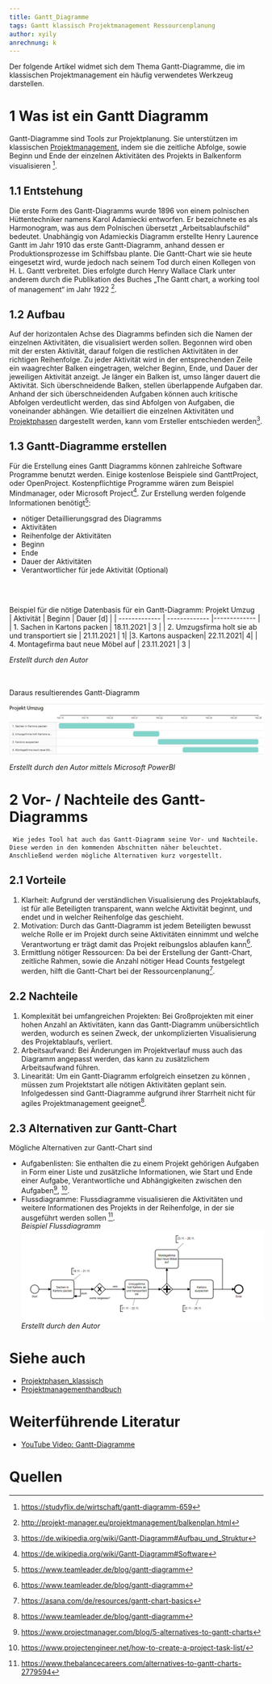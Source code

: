 ```yaml
---
title: Gantt_Diagramme
tags: Gantt klassisch Projektmanagement Ressourcenplanung
author: xyily
anrechnung: k
---
```


Der folgende Artikel widmet sich dem Thema Gantt-Diagramme, die im klassischen Projektmanagement ein häufig verwendetes Werkzeug darstellen.

# 1 Was ist ein Gantt Diagramm
Gantt-Diagramme  sind Tools zur Projektplanung. Sie unterstützen im klassischen [Projektmanagement]( https://github.com/ManagingProjectsSuccessfully/ManagingProjectsSuccessfully.github.io/blob/main/kb/Projektmanagement.md), indem sie die zeitliche Abfolge, sowie Beginn und Ende der einzelnen Aktivitäten des Projekts in Balkenform visualisieren [^1].

## 1.1 Entstehung
Die erste Form des Gantt-Diagramms wurde 1896 von einem polnischen Hüttentechniker namens Karol Adamiecki entworfen. Er bezeichnete es als Harmonogram, was aus dem Polnischen übersetzt „Arbeitsablaufschild“ bedeutet. Unabhängig von Adamieckis Diagramm erstellte Henry Laurence Gantt im Jahr 1910 das erste Gantt-Diagramm, anhand dessen er Produktionsprozesse im Schiffsbau plante. Die Gantt-Chart wie sie heute eingesetzt wird, wurde jedoch nach seinem Tod durch einen Kollegen von H. L. Gantt verbreitet. Dies erfolgte durch Henry Wallace Clark unter anderem durch die Publikation des Buches „The Gantt chart, a working tool of management“ im Jahr 1922 [^2]. 

## 1.2 Aufbau 
Auf der horizontalen Achse des Diagramms befinden sich die Namen der einzelnen Aktivitäten, die visualisiert werden sollen. Begonnen wird oben mit der ersten Aktivität, darauf folgen die restlichen Aktivitäten in der richtigen Reihenfolge.  Zu jeder Aktivität wird in der entsprechenden Zeile ein waagrechter Balken eingetragen, welcher Beginn, Ende, und Dauer der jeweiligen Aktivität anzeigt. Je länger ein Balken ist, umso länger dauert die Aktivität. Sich überschneidende Balken, stellen überlappende Aufgaben dar. Anhand der sich überschneidenden Aufgaben können auch kritische Abfolgen verdeutlicht werden, das sind Abfolgen von Aufgaben, die voneinander abhängen. Wie detailliert die einzelnen Aktivitäten und [Projektphasen](https://github.com/ManagingProjectsSuccessfully.github.io/blob/main/kb/Projektphasen_klassisch.md) dargestellt werden, kann vom Ersteller entschieden werden[^3].


## 1.3 Gantt-Diagramme erstellen 
Für die Erstellung eines Gantt Diagramms können zahlreiche Software Programme benutzt werden. 
Einige kostenlose Beispiele sind GanttProject, oder OpenProject. Kostenpflichtige Programme wären zum Beispiel Mindmanager, oder Microsoft Project[^4]. Zur Erstellung werden folgende Informationen benötigt[^5]:
* nötiger Detaillierungsgrad des Diagramms
* Aktivitäten
* Reihenfolge der Aktivitäten 
* Beginn
* Ende
* Dauer der Aktivitäten
* Verantwortlicher für jede Aktivität (Optional)
<br>
<br>

 Beispiel für die nötige Datenbasis für ein Gantt-Diagramm: Projekt Umzug <br>
 | Aktivität  | Beginn | Dauer [d] |
| ------------- | ------------- |------------- |
| 1. Sachen in Kartons packen  | 18.11.2021  | 3 |
| 2. Umzugsfirma holt sie ab und transportiert sie  | 21.11.2021  | 1|
|3. Kartons auspacken| 22.11.2021| 4|
| 4. Montagefirma baut neue Möbel auf  | 23.11.2021  | 3 | <br>

_Erstellt durch den Autor_


<br>
<br>
 Daraus resultierendes Gantt-Diagramm <br>
 
![Beispielabbildung](Gantt_Diagramme/Gantt-Umzug.jpg)

_Erstellt durch den Autor mittels Microsoft PowerBI_

# 2  Vor- / Nachteile des Gantt-Diagramms
     Wie jedes Tool hat auch das Gantt-Diagramm seine Vor- und Nachteile. Diese werden in den kommenden Abschnitten näher beleuchtet. Anschließend werden mögliche Alternativen kurz vorgestellt.

## 2.1 Vorteile 
1. Klarheit: Aufgrund der verständlichen Visualisierung des Projektablaufs, ist für alle Beteiligten transparent, wann welche Aktivität beginnt, und endet und in welcher Reihenfolge das geschieht.
2. Motivation: Durch das Gantt-Diagramm ist jedem Beteiligten bewusst welche Rolle er im Projekt durch seine Aktivitäten einnimmt und welche Verantwortung er trägt damit das Projekt reibungslos ablaufen kann[^5].
3. Ermittlung nötiger Ressourcen: Da bei der Erstellung der Gantt-Chart, zeitliche Rahmen, sowie die Anzahl nötiger Head Counts festgelegt werden, hilft die Gantt-Chart bei der Ressourcenplanung[^6].   

## 2.2 Nachteile
1. Komplexität bei umfangreichen Projekten: Bei Großprojekten mit einer hohen Anzahl an Aktivitäten, kann das Gantt-Diagramm unübersichtlich werden, wodurch es seinen Zweck, der unkomplizierten Visualisierung des Projektablaufs, verliert. 
2.  Arbeitsaufwand: Bei Änderungen im Projektverlauf muss auch das Diagramm angepasst werden, das kann zu zusätzlichem Arbeitsaufwand führen.
3. Linearität: Um ein Gantt-Diagramm erfolgreich einsetzen zu können , müssen zum Projektstart alle nötigen Aktivitäten geplant sein. Infolgedessen sind Gantt-Diagramme aufgrund ihrer Starrheit nicht für agiles Projektmanagement geeignet[^5].

## 2.3 Alternativen zur Gantt-Chart
Mögliche Alternativen zur Gantt-Chart sind
* Aufgabenlisten: Sie enthalten die zu einem Projekt gehörigen Aufgaben in Form einer Liste und zusätzliche Informationen, wie Start und Ende einer Aufgabe, Verantwortliche und Abhängigkeiten zwischen den Aufgaben[^7], [^8].
* Flussdiagramme: Flussdiagramme visualisieren die Aktivitäten und weitere Informationen des Projekts in der Reihenfolge, in der sie ausgeführt werden sollen [^9]. <br>
_Beispiel Flussdiagramm_
![Abb](Gantt_Diagramme/Flussdiagramm-Umzug.PNG)
_Erstellt durch den Autor_

# Siehe auch

* [Projektphasen_klassisch](https://github.com/ManagingProjectsSuccessfully.github.io/blob/main/kb/Projektphasen_klassisch.md)
* [Projektmanagementhandbuch](https://github.com/ManagingProjectsSuccessfully.github.io/blob/main/kb/Projektmanagementhandbuch.md)

# Weiterführende Literatur

* [YouTube Video: Gantt-Diagramme](https://youtu.be/rpUsuZQsiFs)

# Quellen

[^1]: https://studyflix.de/wirtschaft/gantt-diagramm-659
[^2]: http://projekt-manager.eu/projektmanagement/balkenplan.html
[^3]: https://de.wikipedia.org/wiki/Gantt-Diagramm#Aufbau_und_Struktur
[^4]: https://de.wikipedia.org/wiki/Gantt-Diagramm#Software
[^5]: https://www.teamleader.de/blog/gantt-diagramm
[^6]: https://asana.com/de/resources/gantt-chart-basics
[^7]: https://www.projectmanager.com/blog/5-alternatives-to-gantt-charts
[^8]: https://www.projectengineer.net/how-to-create-a-project-task-list/
[^9]: https://www.thebalancecareers.com/alternatives-to-gantt-charts-2779594
